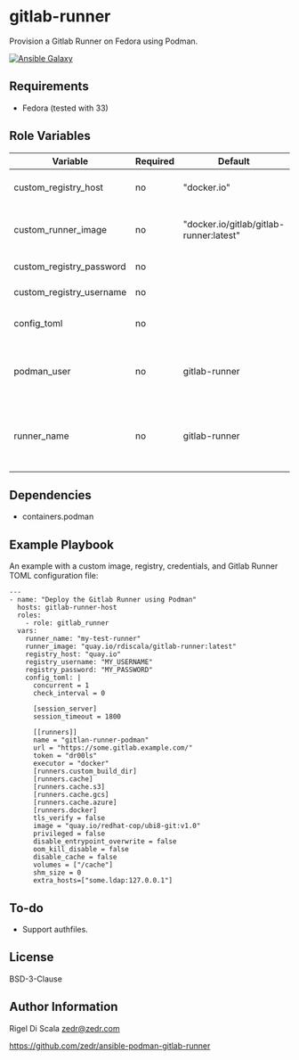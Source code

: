 gitlab-runner
=========

Provision a Gitlab Runner on Fedora using Podman.

[![Ansible Galaxy](https://img.shields.io/badge/ansible--galaxy-gitlab--runner-blue.svg)](https://galaxy.ansible.com/zedr/gitlab_runner)

Requirements
------------

 - Fedora (tested with 33)

Role Variables
--------------

| Variable                | Required | Default | Choices                   | Comments                                 |
|-------------------------|----------|---------|---------------------------|------------------------------------------|
| custom_registry_host | no | "docker.io" | | The FQDN host of a custom container registry, e.g. quay.io . |
| custom_runner_image  | no | "docker.io/gitlab/gitlab-runner:latest" | | The name of a custom container image, e.g. quay.io/myrepo/gitlab-runner:latest . |
| custom_registry_password | no | | | The password used to sign in to the registry. |
| custom_registry_username | no | | | The username used to sign in to the registry. |
| config_toml | no | | | The content of the `config.toml` file to use for the Runner. |
| podman_user | no | gitlab-runner | | The name of the unprivileged Linux user that will run the container. Will be added if not present. |
| runner_name | no | gitlab-runner | | The name of this Gitlab runner instance. Used to run separate runners running on the same host. (New in 1.4.0)|

Dependencies
------------

 - containers.podman

Example Playbook
----------------

An example with a custom image, registry, credentials, and Gitlab Runner TOML
configuration file:

    ---
    - name: "Deploy the Gitlab Runner using Podman"
      hosts: gitlab-runner-host
      roles:
        - role: gitlab_runner
      vars:
        runner_name: "my-test-runner"
        runner_image: "quay.io/rdiscala/gitlab-runner:latest"
        registry_host: "quay.io"
        registry_username: "MY_USERNAME"
        registry_password: "MY_PASSWORD"
        config_toml: |
          concurrent = 1
          check_interval = 0

          [session_server]
          session_timeout = 1800

          [[runners]]
          name = "gitlan-runner-podman"
          url = "https://some.gitlab.example.com/"
          token = "dr00ls"
          executor = "docker"
          [runners.custom_build_dir]
          [runners.cache]
          [runners.cache.s3]
          [runners.cache.gcs]
          [runners.cache.azure]
          [runners.docker]
          tls_verify = false
          image = "quay.io/redhat-cop/ubi8-git:v1.0"
          privileged = false
          disable_entrypoint_overwrite = false
          oom_kill_disable = false
          disable_cache = false
          volumes = ["/cache"]
          shm_size = 0
          extra_hosts=["some.ldap:127.0.0.1"]

To-do
-----

* Support authfiles.

License
-------

BSD-3-Clause

Author Information
------------------

Rigel Di Scala <zedr@zedr.com>

https://github.com/zedr/ansible-podman-gitlab-runner
